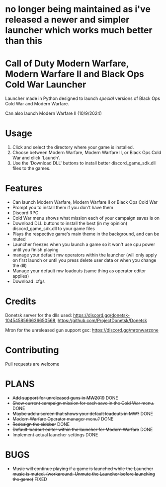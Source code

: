 # no longer being maintained as i've released a newer and simpler launcher which works much better than this


# Call of Duty Modern Warfare, Modern Warfare II and Black Ops Cold War Launcher
Launcher made in Python designed to launch *special* versions of Black Ops Cold War and Modern Warfare.

Can also launch Modern Warfare II (10/9/2024)


# Usage

1. Click and select the directory where your game is installed.
2. Choose between Modern Warfare, Modern Warfare II, or Black Ops Cold War and click 'Launch'.
3. Use the 'Download DLL' buttons to install better discord_game_sdk.dll files to the games.

# Features
- Can launch Modern Warfare, Modern Warfare II or Black Ops Cold War
- Prompt you to install them if you don't have them
- Discord RPC
- Cold War menu shows what mission each of your campaign saves is on
- Download DLL buttons to install the best (in my opinion) discord_game_sdk.dll to your game files
- Plays the respective game's main theme in the background, and can be muted
- Launcher freezes when you launch a game so it won't use cpu power until you finish playing
- manage your default mw operators within the launcher (will only apply on first launch or until you press delete user data or when you change the dll)
- Manage your default mw loadouts (same thing as operator editor applies)
- Download .cfgs

# Credits
Donetsk server for the dlls used: https://discord.gg/donetsk-1045458566636650568, https://github.com/ProjectDonetsk/Donetsk

Mron for the unreleased gun support gsc: https://discord.gg/mronwarzone

# Contributing
Pull requests are welcome

# PLANS

- ~~Add support for unreleased guns in MW2019~~ DONE
- ~~Show current campaign mission for each save in the Cold War menu.~~ DONE
- ~~Maybe add a screen that shows your default loadouts in MW?~~ DONE
- ~~Modern Warfare Operator manager menu?~~ DONE
- ~~Redesign the sidebar~~ DONE
- ~~Default loadout editor within the launcher for Modern Warfare~~ DONE
- ~~Implement actual launcher settings~~ DONE

# BUGS

- ~~Music will continue playing if a game is launched while the Launcher music is muted. (workaround: Unmute the Launcher before launching the game)~~ FIXED
